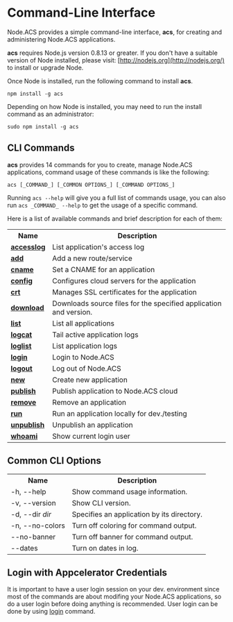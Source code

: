 
# Command-Line Interface

Node.ACS provides a simple command-line interface, **acs**, for creating and
administering Node.ACS applications.

**acs** requires Node.js version 0.8.13 or greater. If you don't have a suitable version of Node installed, please visit: [http://nodejs.org](http://nodejs.org/) to install or upgrade Node.

Once Node is installed, run the following command to install **acs**.
    
    npm install -g acs

Depending on how Node is installed, you may need to run the install command as
an administrator:
    
    sudo npm install -g acs

## CLI Commands

**acs** provides 14 commands for you to create, manage Node.ACS applications, command usage of these commands is like the following: 
    
    acs [_COMMAND_] [_COMMON OPTIONS_] [_COMMAND OPTIONS_]

Running `acs --help` will give you a full list of commands usage, you can also
run `acs _COMMAND_ --help` to get the usage of a specific command.

Here is a list of available commands and brief description for each of them:

<table class="doc_content_table">
    <tbody>
        <tr>
            <th>Name</th>
            <th>Description</th>
        </tr>
        <tr>
            <td><a href="#!/guide/node_cli_accesslog"><b>accesslog</b></a></td>
            <td>List application's access log</td>
        </tr>
        <tr>
            <td><a href="#!/guide/node_cli_add"><b>add</b></a></td>
            <td>Add a new route/service</td>
        </tr>
        <tr>
            <td><a href="#!/guide/node_cli_cname"><b>cname</b></a></td>
            <td>Set a CNAME for an application</td>
        </tr>
        <tr>
            <td><a href="#!/guide/node_cli_config"><b>config</b></a></td>
            <td>Configures cloud servers for the application</td>
        </tr>
        <tr>
            <td><a href="#!/guide/node_cli_crt"><b>crt</b></a></td>
            <td>Manages SSL certificates for the application</td>
	</tr>
	<tr>
	    <td><a href="#!/guide/node_cli_download"><b>download</b></a></td>
	    <td>Downloads source files for the specified application and version.</td>
	</tr>
	<tr>
	    <td><a href="#!/guide/node_cli_list"><b>list</b></a></td>
            <td>List all applications</td>
        </tr>
        <tr>
            <td><a href="#!/guide/node_cli_logcat"><b>logcat</b></a></td>
            <td>Tail active application logs</td>
        </tr>
        <tr>
            <td><a href="#!/guide/node_cli_loglist"><b>loglist</b></a></td>
            <td>List application logs</td>
        </tr>
        <tr>
            <td><a href="#!/guide/node_cli_login"><b>login</b></a></td>
            <td>Login to Node.ACS</td>
        </tr>
        <tr>
            <td><a href="#!/guide/node_cli_logout"><b>logout</b></a></td>
            <td>Log out of Node.ACS</td>
        </tr>
        <tr>
            <td><a href="#!/guide/node_cli_new"><b>new</b></a></td>
            <td>Create new application</td>
        </tr>
        <tr>
            <td><a href="#!/guide/node_cli_publish"><b>publish</b></a></td>
            <td>Publish application to Node.ACS cloud</td>
        </tr>
        <tr>
            <td><a href="#!/guide/node_cli_remove"><b>remove</b></a></td>
            <td>Remove an application</td>
        </tr>
        <tr>
            <td><a href="#!/guide/node_cli_run"><b>run</b></a></td>
            <td>Run an application locally for dev./testing</td>
        </tr>
        <tr>
            <td><a href="#!/guide/node_cli_unpublish"><b>unpublish</b></a></td>
            <td>Unpublish an application</td>
        </tr>
        <tr>
            <td><a href="#!/guide/node_cli_whoami"><b>whoami</b></a></td>
            <td>Show current login user</td>
        </tr>
    </tbody>
</table>


## Common CLI Options 


<table class="doc_content_table">
    <tbody>
        <tr>
            <th>Name</th>
            <th>Description</th>
        </tr>
        <tr>
            <td>-h, --help</td>
            <td>Show command usage information.</td>
        </tr>
        <tr>
            <td>-v, --version</td>
            <td>Show CLI version.</td>
        </tr>
        <tr>
            <td>-d, --dir <i>dir</i></td>
            <td>Specifies an application by its directory.</td>
        </tr>
        <tr>
            <td>-n, --no-colors</td>
            <td>Turn off coloring for command output.</td>
        </tr>
        <tr>
            <td>--no-banner</td>
            <td>Turn off banner for command output.</td>
        </tr>
        <tr>
            <td>--dates</td>
            <td>Turn on dates in log.</td>
        </tr>
    </tbody>
</table>

## Login with Appcelerator Credentials

It is important to have a user login session on your dev. environment since
most of the commands are about modifing your Node.ACS applications, so do a
user login before doing anything is recommended. User login can be done by
using [login](#!/guide/node_cli_login) command.

